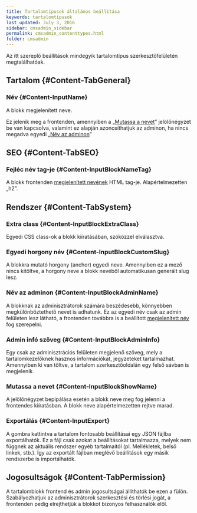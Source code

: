 ```yaml
---
title: Tartalomtípusok általános beállítása
keywords: tartalomtípusok
last_updated: July 3, 2016
sidebar: cmsadmin_sidebar
permalink: cmsadmin_contenttypes.html
folder: cmsadmin
---
```


Az itt szereplő beállítások mindegyik tartalomtípus szerkesztőfelületén megtalálhatóak.

## Tartalom {#Content-TabGeneral}

### Név {#Content-InputName}

A blokk megjelenített neve.

Ez jelenik meg a frontenden, amennyiben a „[Mutassa a nevet](cmsadmin_contenttypes.html#Content-InputBlockShowName)” jelölőnégyzet be van kapcsolva, valamint ez alapján azonosíthatjuk az adminon, ha nincs megadva egyedi „[Név az adminon](cmsadmin_contenttypes.html#Content-InputBlockAdminName)”

## SEO {#Content-TabSEO}

### Fejléc név tag-je {#Content-InputBlockNameTag}

A blokk frontenden [megjelenített nevének](cmsadmin_contenttypes.html#Content-InputName) HTML tag-je. Alapértelmezetten „h2”.

## Rendszer {#Content-TabSystem}

### Extra class {#Content-InputBlockExtraClass}

Egyedi CSS class-ok a blokk kiíratásában, szóközzel elválasztva.

### Egyedi horgony név {#Content-InputBlockCustomSlug}

A blokkra mutató horgony (anchor) egyedi neve. Amennyiben ez a mező nincs kitöltve, a horgony neve a blokk nevéből automatikusan generált slug lesz.

### Név az adminon {#Content-InputBlockAdminName}

A blokknak az adminisztrátorok számára beszédesebb, könnyebben megkülönböztethető nevet is adhatunk. Ez az egyedi név csak az admin felületen lesz látható, a frontenden továbbra is a beállított [megjelenített név](cmsadmin_contenttypes.html#Content-InputName) fog szerepelni.

### Admin infó szöveg {#Content-InputBlockAdminInfo}

Egy csak az adminisztrációs felületen megjelenő szöveg, mely a tartalomkezelőknek hasznos információkat, jegyzeteket tartalmazhat. Amennyiben ki van töltve, a tartalom szerkesztőoldalán egy felső sávban is megjelenik.

### Mutassa a nevet {#Content-InputBlockShowName}

A jelölőnégyzet bepipálása esetén a blokk neve meg fog jelenni a frontendes kiíratásban. A blokk neve alapértelmezetten rejtve marad.

### Exportálás {#Content-InputExport}

A gombra kattintva a tartalom fontosabb beállításai egy JSON fájlba exportálhatók. Ez a fájl csak azokat a beállításokat tartalmazza, melyek nem függnek az aktuális rendszer egyéb tartalmaitól (pl. Mellékletek, belső linkek, stb.). Így az exportált fájlban meglévő beállítások egy másik rendszerbe is importálhatók.

## Jogosultságok {#Content-TabPermission}
A tartalomblokk frontend és admin jogosultságai állíthatók be ezen a fülön. Szabályozhatjuk az adminisztrátorok szerkesztési és törlési jogát, a frontenden pedig elrejthetjük a blokkot bizonyos felhasználók elől.




